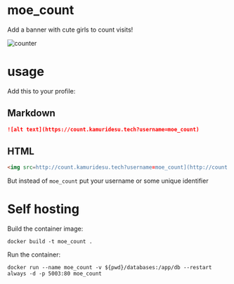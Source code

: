 # moe_count
Add a banner with cute girls to count visits!

![counter](https://count.kamuridesu.tech?username=moe_count)
# usage
Add this to your profile:
## Markdown
```md
![alt text](https://count.kamuridesu.tech?username=moe_count)
```
## HTML
```md
<img src=http://count.kamuridesu.tech?username=moe_count](http://count.kamuridesu.tech?username=moe_count/>
```
But instead of `moe_count` put your username or some unique identifier


# Self hosting
Build the container image:
```
docker build -t moe_count .
```

Run the container:
```
docker run --name moe_count -v ${pwd}/databases:/app/db --restart always -d -p 5003:80 moe_count
```
